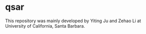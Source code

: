 # qsar
This repository was mainly developed by Yiting Ju and Zehao Li at University of California, Santa Barbara.
